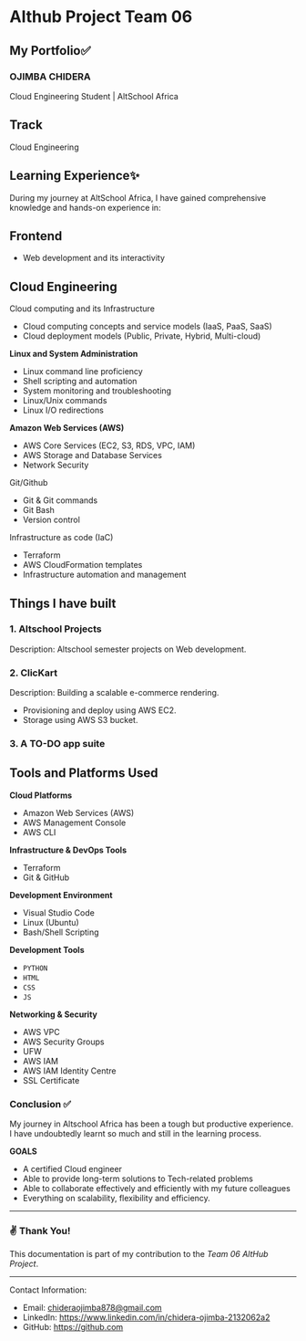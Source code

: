 # Althub Project Team 06

## My Portfolio✅

### OJIMBA CHIDERA

Cloud Engineering Student | AltSchool Africa

## Track
Cloud Engineering

## Learning Experience✨
During my journey at AltSchool Africa, I have gained comprehensive knowledge and hands-on experience in:

## Frontend 
- Web development and its interactivity

## Cloud Engineering
Cloud computing and its Infrastructure
- Cloud computing concepts and service models (IaaS, PaaS, SaaS)
- Cloud deployment models (Public, Private, Hybrid, Multi-cloud)

**Linux and System Administration**
- Linux command line proficiency
- Shell scripting and automation
- System monitoring and troubleshooting
- Linux/Unix commands
- Linux I/O redirections

 **Amazon Web Services (AWS)**
-  AWS Core Services (EC2, S3, RDS, VPC, IAM)
-  AWS Storage and Database Services
- Network Security

 Git/Github
 - Git & Git commands 
- Git Bash
- Version control

Infrastructure as code (IaC)
- Terraform
- AWS CloudFormation templates
- Infrastructure automation and management


## Things I have built
### 1. Altschool Projects 
Description: Altschool semester projects on Web development.

### 2. ClicKart 
Description: Building a scalable e-commerce rendering.
- Provisioning and deploy using AWS EC2.
- Storage using AWS S3 bucket.

### 3. A TO-DO app suite


## Tools and Platforms Used

**Cloud Platforms**
- Amazon Web Services (AWS)
- AWS Management Console
- AWS CLI

**Infrastructure & DevOps Tools**
- Terraform
- Git & GitHub

**Development Environment**
- Visual Studio Code
- Linux (Ubuntu)
- Bash/Shell Scripting

**Development Tools**
- `PYTHON`
- `HTML`  
- `CSS`
- `JS`

**Networking & Security**
- AWS VPC
- AWS Security Groups
- UFW
- AWS IAM
- AWS IAM Identity Centre
- SSL Certificate

### Conclusion ✅

My journey in Altschool Africa has been a tough but productive experience. I have undoubtedly learnt so much and still in the learning process.

**GOALS**
- A certified Cloud engineer
- Able to provide long-term solutions to Tech-related problems
- Able to collaborate effectively and efficiently with my future colleagues
- Everything on scalability, flexibility and efficiency.


---

### ✌ Thank You!

This documentation is part of my contribution to the *Team 06 AltHub Project*.



---

Contact Information:
- Email: chideraojimba878@gmail.com
- LinkedIn: https://www.linkedin.com/in/chidera-ojimba-2132062a2
- GitHub: https://github.com

